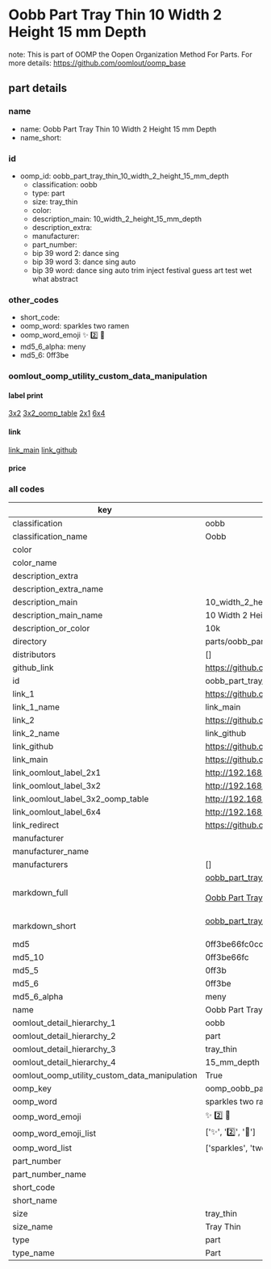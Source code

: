 # Oobb Part Tray Thin 10 Width 2 Height 15 mm Depth  

note: This is part of OOMP the Oopen Organization Method For Parts. For more details: https://github.com/oomlout/oomp_base

##  part details
  







### name
* name: Oobb Part Tray Thin 10 Width 2 Height 15 mm Depth
* name_short: 
### id
* oomp_id: oobb_part_tray_thin_10_width_2_height_15_mm_depth
  * classification: oobb
  * type: part
  * size: tray_thin
  * color: 
  * description_main: 10_width_2_height_15_mm_depth
  * description_extra: 
  * manufacturer: 
  * part_number: 
  * bip 39 word 2: dance sing
  * bip 39 word 3: dance sing auto
  * bip 39 word: dance sing auto trim inject festival guess art test wet what abstract

### other_codes
* short_code: 
* oomp_word: sparkles two ramen
* oomp_word_emoji :sparkles: :two: :ramen:
* md5_6_alpha: meny
* md5_6: 0ff3be






### oomlout_oomp_utility_custom_data_manipulation
#### label print
[3x2](http://192.168.1.245:1112/?label=oomp%20meny)
[3x2_oomp_table](http://192.168.1.108:1112/?label=oomp%20meny)
[2x1](http://192.168.1.242:1112/?label=oomp%20meny)
[6x4](http://192.168.1.55:1112/?label=oomp%20meny)    

#### link

[link_main](https://github.com/oomlout/oomlout_oomp_version_1_messy/tree/main/parts/oobb_part_tray_thin_10_width_2_height_15_mm_depth) [link_github](https://github.com/oomlout/oomlout_oomp_version_1_messy/tree/main/parts/oobb_part_tray_thin_10_width_2_height_15_mm_depth)                             

#### price







### all codes 
| key | value |  
| --- | --- |  
| classification | oobb |  
| classification_name | Oobb |  
| color |  |  
| color_name |  |  
| description_extra |  |  
| description_extra_name |  |  
| description_main | 10_width_2_height_15_mm_depth |  
| description_main_name | 10 Width 2 Height 15 mm Depth |  
| description_or_color | 10k |  
| directory | parts/oobb_part_tray_thin_10_width_2_height_15_mm_depth |  
| distributors | [] |  
| github_link | https://github.com/oomlout/oomlout_oomp_part_src/tree/main/parts/oobb_part_tray_thin_10_width_2_height_15_mm_depth |  
| id | oobb_part_tray_thin_10_width_2_height_15_mm_depth |  
| link_1 | https://github.com/oomlout/oomlout_oomp_version_1_messy/tree/main/parts/oobb_part_tray_thin_10_width_2_height_15_mm_depth |  
| link_1_name | link_main |  
| link_2 | https://github.com/oomlout/oomlout_oomp_version_1_messy/tree/main/parts/oobb_part_tray_thin_10_width_2_height_15_mm_depth |  
| link_2_name | link_github |  
| link_github | https://github.com/oomlout/oomlout_oomp_version_1_messy/tree/main/parts/oobb_part_tray_thin_10_width_2_height_15_mm_depth |  
| link_main | https://github.com/oomlout/oomlout_oomp_version_1_messy/tree/main/parts/oobb_part_tray_thin_10_width_2_height_15_mm_depth |  
| link_oomlout_label_2x1 | http://192.168.1.242:1112/?label=oomp%20meny |  
| link_oomlout_label_3x2 | http://192.168.1.245:1112/?label=oomp%20meny |  
| link_oomlout_label_3x2_oomp_table | http://192.168.1.108:1112/?label=oomp%20meny |  
| link_oomlout_label_6x4 | http://192.168.1.55:1112/?label=oomp%20meny |  
| link_redirect | https://github.com/oomlout/oomlout_oomp_version_1_messy/tree/main/parts/oobb_part_tray_thin_10_width_2_height_15_mm_depth |  
| manufacturer |  |  
| manufacturer_name |  |  
| manufacturers | [] |  
| markdown_full | [oobb_part_tray_thin_10_width_2_height_15_mm_depth](none)<br>[](none)<br>[Oobb Part Tray Thin 10 Width 2 Height 15 Mm Depth](none)<br><br> |  
| markdown_short | [oobb_part_tray_thin_10_width_2_height_15_mm_depth](none)<br><br> |  
| md5 | 0ff3be66fc0ccced54ba0e8a1f3251ba |  
| md5_10 | 0ff3be66fc |  
| md5_5 | 0ff3b |  
| md5_6 | 0ff3be |  
| md5_6_alpha | meny |  
| name | Oobb Part Tray Thin 10 Width 2 Height 15 mm Depth |  
| oomlout_detail_hierarchy_1 | oobb |  
| oomlout_detail_hierarchy_2 | part |  
| oomlout_detail_hierarchy_3 | tray_thin |  
| oomlout_detail_hierarchy_4 | 15_mm_depth |  
| oomlout_oomp_utility_custom_data_manipulation | True |  
| oomp_key | oomp_oobb_part_tray_thin_10_width_2_height_15_mm_depth |  
| oomp_word | sparkles two ramen |  
| oomp_word_emoji | :sparkles: :two: :ramen: |  
| oomp_word_emoji_list | [':sparkles:', ':two:', ':ramen:'] |  
| oomp_word_list | ['sparkles', 'two', 'ramen'] |  
| part_number |  |  
| part_number_name |  |  
| short_code |  |  
| short_name |  |  
| size | tray_thin |  
| size_name | Tray Thin |  
| type | part |  
| type_name | Part |  
